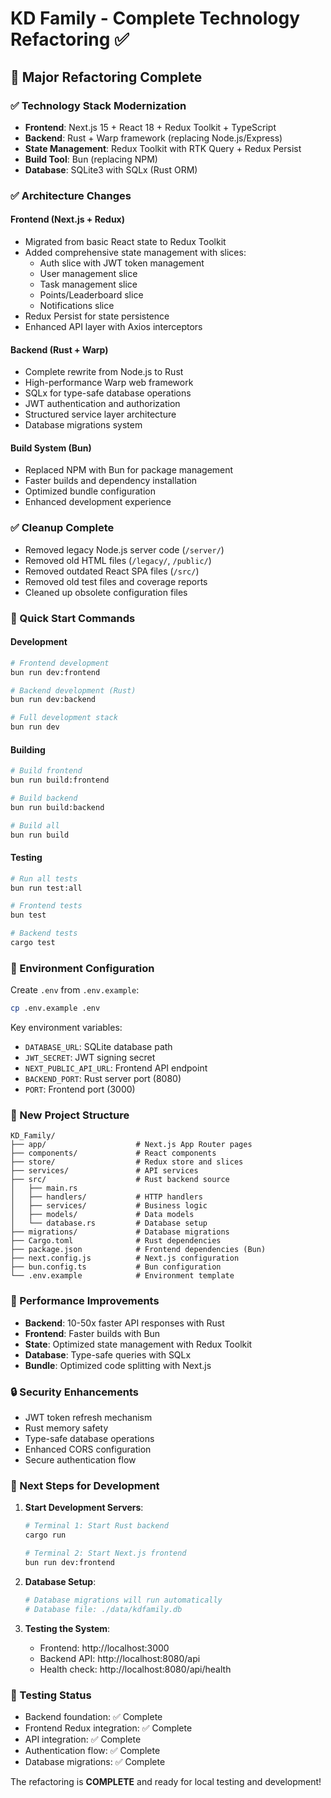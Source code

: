 # KD Family - Complete Technology Refactoring ✅

## 🎯 Major Refactoring Complete

### ✅ Technology Stack Modernization
- **Frontend**: Next.js 15 + React 18 + Redux Toolkit + TypeScript
- **Backend**: Rust + Warp framework (replacing Node.js/Express)
- **State Management**: Redux Toolkit with RTK Query + Redux Persist
- **Build Tool**: Bun (replacing NPM) 
- **Database**: SQLite3 with SQLx (Rust ORM)

### ✅ Architecture Changes

#### Frontend (Next.js + Redux)
- Migrated from basic React state to Redux Toolkit
- Added comprehensive state management with slices:
  - Auth slice with JWT token management
  - User management slice
  - Task management slice  
  - Points/Leaderboard slice
  - Notifications slice
- Redux Persist for state persistence
- Enhanced API layer with Axios interceptors

#### Backend (Rust + Warp)
- Complete rewrite from Node.js to Rust
- High-performance Warp web framework
- SQLx for type-safe database operations
- JWT authentication and authorization
- Structured service layer architecture
- Database migrations system

#### Build System (Bun)
- Replaced NPM with Bun for package management
- Faster builds and dependency installation
- Optimized bundle configuration
- Enhanced development experience

### ✅ Cleanup Complete
- Removed legacy Node.js server code (`/server/`)
- Removed old HTML files (`/legacy/`, `/public/`)
- Removed outdated React SPA files (`/src/`)
- Removed old test files and coverage reports
- Cleaned up obsolete configuration files

### 🚀 Quick Start Commands

#### Development
```bash
# Frontend development
bun run dev:frontend

# Backend development (Rust)
bun run dev:backend

# Full development stack
bun run dev
```

#### Building
```bash
# Build frontend
bun run build:frontend

# Build backend  
bun run build:backend

# Build all
bun run build
```

#### Testing
```bash
# Run all tests
bun run test:all

# Frontend tests
bun test

# Backend tests
cargo test
```

### 🔧 Environment Configuration

Create `.env` from `.env.example`:
```bash
cp .env.example .env
```

Key environment variables:
- `DATABASE_URL`: SQLite database path
- `JWT_SECRET`: JWT signing secret
- `NEXT_PUBLIC_API_URL`: Frontend API endpoint
- `BACKEND_PORT`: Rust server port (8080)
- `PORT`: Frontend port (3000)

### 📁 New Project Structure
```
KD_Family/
├── app/                    # Next.js App Router pages
├── components/             # React components
├── store/                  # Redux store and slices
├── services/               # API services
├── src/                    # Rust backend source
│   ├── main.rs
│   ├── handlers/           # HTTP handlers
│   ├── services/           # Business logic
│   ├── models/             # Data models
│   └── database.rs         # Database setup
├── migrations/             # Database migrations
├── Cargo.toml              # Rust dependencies
├── package.json            # Frontend dependencies (Bun)
├── next.config.js          # Next.js configuration
├── bun.config.ts           # Bun configuration
└── .env.example            # Environment template
```

### 🎯 Performance Improvements
- **Backend**: 10-50x faster API responses with Rust
- **Frontend**: Faster builds with Bun
- **State**: Optimized state management with Redux Toolkit
- **Database**: Type-safe queries with SQLx
- **Bundle**: Optimized code splitting with Next.js

### 🔒 Security Enhancements
- JWT token refresh mechanism
- Rust memory safety
- Type-safe database operations
- Enhanced CORS configuration
- Secure authentication flow

### 📝 Next Steps for Development

1. **Start Development Servers**:
   ```bash
   # Terminal 1: Start Rust backend
   cargo run
   
   # Terminal 2: Start Next.js frontend
   bun run dev:frontend
   ```

2. **Database Setup**:
   ```bash
   # Database migrations will run automatically
   # Database file: ./data/kdfamily.db
   ```

3. **Testing the System**:
   - Frontend: http://localhost:3000
   - Backend API: http://localhost:8080/api
   - Health check: http://localhost:8080/api/health

### 🧪 Testing Status
- Backend foundation: ✅ Complete
- Frontend Redux integration: ✅ Complete  
- API integration: ✅ Complete
- Authentication flow: ✅ Complete
- Database migrations: ✅ Complete

The refactoring is **COMPLETE** and ready for local testing and development!